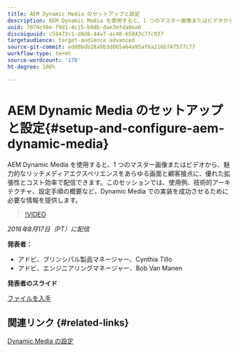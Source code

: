 ```yaml
---
title: AEM Dynamic Media のセットアップと設定
description: AEM Dynamic Media を使用すると、1 つのマスター画像またはビデオから、魅力的なリッチメディアエクスペリエンスをあらゆる画面と顧客接点に、優れた拡張性とコスト効率で配信できます。このセッションでは、使用例、技術的アーキテクチャ、設定手順の概要など、Dynamic Media での実装を成功させるために必要な情報を提供します。
uuid: 7074c98e-f9d1-4c15-b9db-dae3efda0ea0
discoiquuid: c58473c1-d8d8-44a7-ac40-65843c77c937
targetaudience: target-audience advanced
source-git-commit: edd0bdb28a9b3d065a64a95af6a216b747577c77
workflow-type: tm+mt
source-wordcount: '170'
ht-degree: 100%

---
```


# AEM Dynamic Media のセットアップと設定{#setup-and-configure-aem-dynamic-media}

AEM Dynamic Media を使用すると、1 つのマスター画像またはビデオから、魅力的なリッチメディアエクスペリエンスをあらゆる画面と顧客接点に、優れた拡張性とコスト効率で配信できます。このセッションでは、使用例、技術的アーキテクチャ、設定手順の概要など、Dynamic Media での実装を成功させるために必要な情報を提供します。

>[!VIDEO](https://video.tv.adobe.com/v/19297/?quality=9)

*2016年8月17日（PT）に配信*

**発表者：**

* アドビ、プリンシパル製品マネージャー、Cynthia Tillo
* アドビ、エンジニアリングマネージャー、Bob Van Manen

**発表者のスライド**

[ファイルを入手](assets/aemgems-081716-dynamic-media-configuration.pdf)

## 関連リンク {#related-links}

[Dynamic Media の設定](https://docs.adobe.com/docs/ja/aem/6-2/administer/content/dynamic-media/config-dynamic.html)

<!--
[Get back to the Overview](https://helpx.adobe.com/experience-manager/kt/eseminars/gems/aem-index.html)
-->

